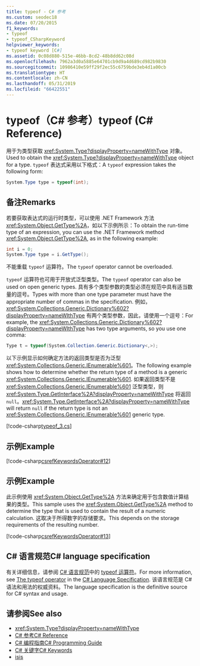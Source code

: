 ```yaml
---
title: typeof - C# 参考
ms.custom: seodec18
ms.date: 07/20/2015
f1_keywords:
- typeof
- typeof_CSharpKeyword
helpviewer_keywords:
- typeof keyword [C#]
ms.assetid: 0c08d880-515e-46bb-8cd2-48b8dd62c08d
ms.openlocfilehash: 7962a3d0a5885e64701cb9d9a4d689cd982b9830
ms.sourcegitcommit: 10986410e59ff29f2ec55c6759bde3eb4d1a00cb
ms.translationtype: HT
ms.contentlocale: zh-CN
ms.lasthandoff: 05/31/2019
ms.locfileid: "66422551"
---
```

# <a name="typeof-c-reference"></a><span data-ttu-id="8c63d-102">typeof（C# 参考）</span><span class="sxs-lookup"><span data-stu-id="8c63d-102">typeof (C# Reference)</span></span>

<span data-ttu-id="8c63d-103">用于为类型获取 <xref:System.Type?displayProperty=nameWithType> 对象。</span><span class="sxs-lookup"><span data-stu-id="8c63d-103">Used to obtain the <xref:System.Type?displayProperty=nameWithType> object for a type.</span></span> <span data-ttu-id="8c63d-104">`typeof` 表达式采用以下格式：</span><span class="sxs-lookup"><span data-stu-id="8c63d-104">A `typeof` expression takes the following form:</span></span>

```csharp
System.Type type = typeof(int);
```

## <a name="remarks"></a><span data-ttu-id="8c63d-105">备注</span><span class="sxs-lookup"><span data-stu-id="8c63d-105">Remarks</span></span>

<span data-ttu-id="8c63d-106">若要获取表达式的运行时类型，可以使用 .NET Framework 方法 <xref:System.Object.GetType%2A>，如以下示例所示：</span><span class="sxs-lookup"><span data-stu-id="8c63d-106">To obtain the run-time type of an expression, you can use the .NET Framework method <xref:System.Object.GetType%2A>, as in the following example:</span></span>

```csharp
int i = 0;
System.Type type = i.GetType();
```

<span data-ttu-id="8c63d-107">不能重载 `typeof` 运算符。</span><span class="sxs-lookup"><span data-stu-id="8c63d-107">The `typeof` operator cannot be overloaded.</span></span>

<span data-ttu-id="8c63d-108">`typeof` 运算符也可用于开放式泛型类型。</span><span class="sxs-lookup"><span data-stu-id="8c63d-108">The `typeof` operator can also be used on open generic types.</span></span> <span data-ttu-id="8c63d-109">具有多个类型参数的类型必须在规范中具有适当数量的逗号。</span><span class="sxs-lookup"><span data-stu-id="8c63d-109">Types with more than one type parameter must have the appropriate number of commas in the specification.</span></span> <span data-ttu-id="8c63d-110">例如，<xref:System.Collections.Generic.Dictionary%602?displayProperty=nameWIthType> 有两个类型参数，因此，请使用一个逗号：</span><span class="sxs-lookup"><span data-stu-id="8c63d-110">For example, the <xref:System.Collections.Generic.Dictionary%602?displayProperty=nameWIthType> has two type arguments, so you use one comma:</span></span>

```csharp
Type t = typeof(System.Collection.Generic.Dictionary<,>);
```

<span data-ttu-id="8c63d-111">以下示例显示如何确定方法的返回类型是否为泛型 <xref:System.Collections.Generic.IEnumerable%601>。</span><span class="sxs-lookup"><span data-stu-id="8c63d-111">The following example shows how to determine whether the return type of a method is a generic <xref:System.Collections.Generic.IEnumerable%601>.</span></span> <span data-ttu-id="8c63d-112">如果返回类型不是 <xref:System.Collections.Generic.IEnumerable%601> 泛型类型，则 <xref:System.Type.GetInterface%2A?displayProperty=nameWithType> 将返回 `null`。</span><span class="sxs-lookup"><span data-stu-id="8c63d-112"><xref:System.Type.GetInterface%2A?displayProperty=nameWithType> will return `null` if the return type is not an <xref:System.Collections.Generic.IEnumerable%601> generic type.</span></span>

[!code-csharp[typeof_3.cs](~/samples/snippets/csharp/keywords/typeof/typeof_3.cs)]

## <a name="example"></a><span data-ttu-id="8c63d-113">示例</span><span class="sxs-lookup"><span data-stu-id="8c63d-113">Example</span></span>

[!code-csharp[csrefKeywordsOperator#12](~/samples/snippets/csharp/VS_Snippets_VBCSharp/csrefKeywordsOperator/CS/csrefKeywordsOperators.cs#12)] 

## <a name="example"></a><span data-ttu-id="8c63d-114">示例</span><span class="sxs-lookup"><span data-stu-id="8c63d-114">Example</span></span>

<span data-ttu-id="8c63d-115">此示例使用 <xref:System.Object.GetType%2A> 方法来确定用于包含数值计算结果的类型。</span><span class="sxs-lookup"><span data-stu-id="8c63d-115">This sample uses the <xref:System.Object.GetType%2A> method to determine the type that is used to contain the result of a numeric calculation.</span></span> <span data-ttu-id="8c63d-116">这取决于所得数字的存储要求。</span><span class="sxs-lookup"><span data-stu-id="8c63d-116">This depends on the storage requirements of the resulting number.</span></span>

[!code-csharp[csrefKeywordsOperator#13](~/samples/snippets/csharp/VS_Snippets_VBCSharp/csrefKeywordsOperator/CS/csrefKeywordsOperators.cs#13)]

## <a name="c-language-specification"></a><span data-ttu-id="8c63d-117">C# 语言规范</span><span class="sxs-lookup"><span data-stu-id="8c63d-117">C# language specification</span></span>

<span data-ttu-id="8c63d-118">有关详细信息，请参阅 [C# 语言规范](../language-specification/index.md)中的 [typeof 运算符](~/_csharplang/spec/expressions.md#the-typeof-operator)。</span><span class="sxs-lookup"><span data-stu-id="8c63d-118">For more information, see [The typeof operator](~/_csharplang/spec/expressions.md#the-typeof-operator) in the [C# Language Specification](../language-specification/index.md).</span></span> <span data-ttu-id="8c63d-119">该语言规范是 C# 语法和用法的权威资料。</span><span class="sxs-lookup"><span data-stu-id="8c63d-119">The language specification is the definitive source for C# syntax and usage.</span></span>

## <a name="see-also"></a><span data-ttu-id="8c63d-120">请参阅</span><span class="sxs-lookup"><span data-stu-id="8c63d-120">See also</span></span>

- <xref:System.Type?displayProperty=nameWithType>
- [<span data-ttu-id="8c63d-121">C# 参考</span><span class="sxs-lookup"><span data-stu-id="8c63d-121">C# Reference</span></span>](../../../csharp/language-reference/index.md)
- [<span data-ttu-id="8c63d-122">C# 编程指南</span><span class="sxs-lookup"><span data-stu-id="8c63d-122">C# Programming Guide</span></span>](../../../csharp/programming-guide/index.md)
- [<span data-ttu-id="8c63d-123">C# 关键字</span><span class="sxs-lookup"><span data-stu-id="8c63d-123">C# Keywords</span></span>](../../../csharp/language-reference/keywords/index.md)
- [<span data-ttu-id="8c63d-124">is</span><span class="sxs-lookup"><span data-stu-id="8c63d-124">is</span></span>](../../../csharp/language-reference/keywords/is.md)
